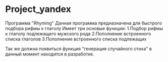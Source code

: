 # Project_yandex
Программа "Rhyming"
Данная программа предназначена для быстрого подбора рифмы к глаголу
Имеет три основые функции:
1.Подбор рифмы к глаголу подлежащего мужского рода
2.Пополнение встроенного списка глаголов
3.Пополнение встроенного списка подлежащих

Так же должна появиться функция "генерация случайного стиха"
в данный момент находится в разработке.
